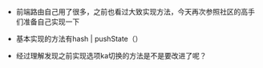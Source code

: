 - 前端路由自己用了很多，之前也看过大致实现方法，今天再次参照社区的高手们准备自己实现一下

- 基本实现的方法有hash | pushState（）

- 经过理解发现之前实现选项ka切换的方法是不是要改进了呢？
